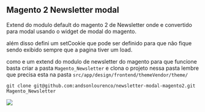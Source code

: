## Magento 2 Newsletter modal 

Extend do modulo default do magento 2 de Newsletter onde e convertido para modal usando o widget de modal do magento.

além disso defini um setCookie que pode ser definido para que não fique sendo exibido sempre que a pagina tiver um load.

como e um extend do modulo de newsletter do magento para que funcione basta criar a pasta `Magento_Newsletter` e clona o projeto nessa pasta lembre que precisa esta na pasta `src/app/design/frontend/themeVendor/theme/`

 `git clone git@github.com:andsonlourenco/newsletter-modal-magento2.git Magento_Newsletter`

<img src="preview.gif" />
